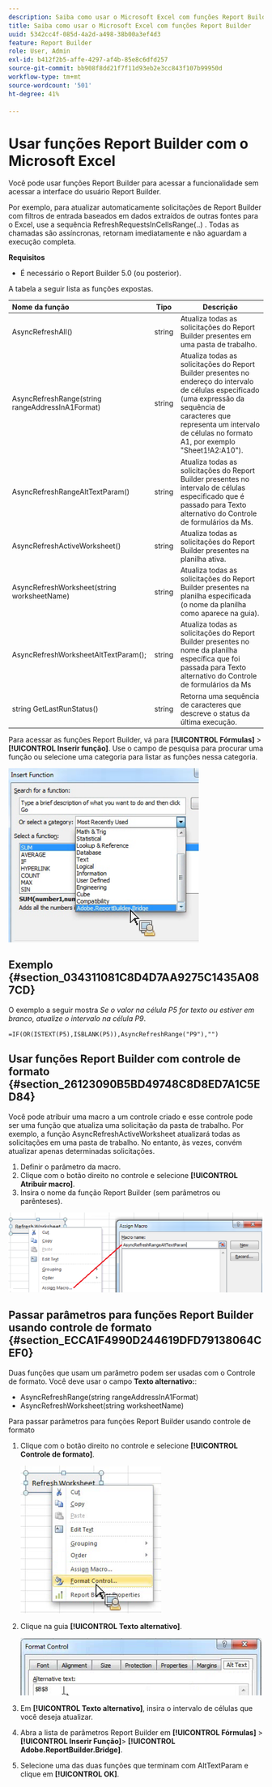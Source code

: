 ```yaml
---
description: Saiba como usar o Microsoft Excel com funções Report Builder sem acessar a interface do usuário Report Builder.
title: Saiba como usar o Microsoft Excel com funções Report Builder
uuid: 5342cc4f-085d-4a2d-a498-38b00a3ef4d3
feature: Report Builder
role: User, Admin
exl-id: b412f2b5-affe-4297-af4b-85e8c6dfd257
source-git-commit: bb908f8dd21f7f11d93eb2e3cc843f107b99950d
workflow-type: tm+mt
source-wordcount: '501'
ht-degree: 41%

---
```


# Usar funções Report Builder com o Microsoft Excel

Você pode usar funções Report Builder para acessar a funcionalidade sem acessar a interface do usuário Report Builder.

Por exemplo, para atualizar automaticamente solicitações de Report Builder com filtros de entrada baseados em dados extraídos de outras fontes para o Excel, use a sequência RefreshRequestsInCellsRange(..) . Todas as chamadas são assíncronas, retornam imediatamente e não aguardam a execução completa.

**Requisitos**

* É necessário o Report Builder 5.0 (ou posterior).

A tabela a seguir lista as funções expostas.

| Nome da função | Tipo | Descrição |
|:---| --- | ---|
| AsyncRefreshAll() | string | Atualiza todas as solicitações do Report Builder presentes em uma pasta de trabalho. |
| AsyncRefreshRange(string rangeAddressInA1Format) | string | Atualiza todas as solicitações do Report Builder presentes no endereço do intervalo de células especificado (uma expressão da sequência de caracteres que representa um intervalo de células no formato A1, por exemplo &quot;Sheet1!A2:A10&quot;). |
| AsyncRefreshRangeAltTextParam() | string | Atualiza todas as solicitações do Report Builder presentes no intervalo de células especificado que é passado para Texto alternativo do Controle de formulários da Ms. |
| AsyncRefreshActiveWorksheet() | string | Atualiza todas as solicitações do Report Builder presentes na planilha ativa. |
| AsyncRefreshWorksheet(string worksheetName) | string | Atualiza todas as solicitações do Report Builder presentes na planilha especificada (o nome da planilha como aparece na guia). |
| AsyncRefreshWorksheetAltTextParam(); | string | Atualiza todas as solicitações do Report Builder presentes no nome da planilha específica que foi passada para Texto alternativo do Controle de formulários da Ms |
| string GetLastRunStatus() | string | Retorna uma sequência de caracteres que descreve o status da última execução. |

Para acessar as funções Report Builder, vá para **[!UICONTROL Fórmulas]** > **[!UICONTROL Inserir função]**. Use o campo de pesquisa para procurar uma função ou selecione uma categoria para listar as funções nessa categoria.

![Captura de tela mostrando a janela Inserir Função com a lista de categorias expandida.](assets/arb_functions.png)

## Exemplo {#section_034311081C8D4D7AA9275C1435A087CD}

O exemplo a seguir mostra *Se o valor na célula P5 for texto ou estiver em branco, atualize o intervalo na célula P9*.

```
=IF(OR(ISTEXT(P5),ISBLANK(P5)),AsyncRefreshRange("P9"),"")
```

## Usar funções Report Builder com controle de formato {#section_26123090B5BD49748C8D8ED7A1C5ED84}

Você pode atribuir uma macro a um controle criado e esse controle pode ser uma função que atualiza uma solicitação da pasta de trabalho. Por exemplo, a função AsyncRefreshActiveWorksheet atualizará todas as solicitações em uma pasta de trabalho. No entanto, às vezes, convém atualizar apenas determinadas solicitações.

1. Definir o parâmetro da macro.
1. Clique com o botão direito no controle e selecione **[!UICONTROL Atribuir macro]**.
1. Insira o nome da função Report Builder (sem parâmetros ou parênteses).

![Captura de tela mostrando a janela Atribuir Macro.](assets/assign_macro.png)

## Passar parâmetros para funções Report Builder usando controle de formato {#section_ECCA1F4990D244619DFD79138064CEF0}

Duas funções que usam um parâmetro podem ser usadas com o Controle de formato. Você deve usar o campo **Texto alternativo:**:

* AsyncRefreshRange(string rangeAddressInA1Format)
* AsyncRefreshWorksheet(string worksheetName)

Para passar parâmetros para funções Report Builder usando controle de formato

1. Clique com o botão direito no controle e selecione **[!UICONTROL Controle de formato]**.

   ![Captura de tela mostrando o Controle de Formato selecionado.](assets/format_control.png)

1. Clique na guia **[!UICONTROL Texto alternativo]**.

   ![Captura de tela mostrando a guia Texto Alternativo e o campo Texto Alternativo:.](assets/alt_text.png)

1. Em **[!UICONTROL Texto alternativo]**, insira o intervalo de células que você deseja atualizar.
1. Abra a lista de parâmetros Report Builder em **[!UICONTROL Fórmulas]** > **[!UICONTROL Inserir Função]**> **[!UICONTROL Adobe.ReportBuilder.Bridge]**.

1. Selecione uma das duas funções que terminam com AltTextParam e clique em **[!UICONTROL OK]**.
